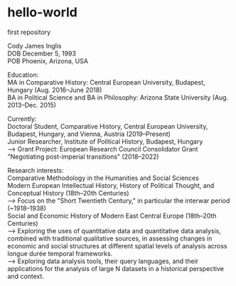 # hello-world
first repository


Cody James Inglis\
DOB December 5, 1993\
POB Phoenix, Arizona, USA

Education:\
MA in Comparative History: Central European University, Budapest, Hungary (Aug. 2016–June 2018)\
BA in Political Science and BA in Philosophy: Arizona State University (Aug. 2013–Dec. 2015)

Currently:\
Doctoral Student, Comparative History, Central European University, Budapest, Hungary, and Vienna, Austria (2019–Present)\
Junior Researcher, Institute of Political History, Budapest, Hungary\
    —> Grant Project: European Research Council Consolidator Grant "Negotiating post-imperial transitions" (2018–2022)
 
Research interests:\
Comparative Methodology in the Humanities and Social Sciences\
Modern European Intellectual History, History of Political Thought, and Conceptual History (18th–20th Centuries)\
    —> Focus on the "Short Twentieth Century," in particular the interwar period (~1918–1938)\
Social and Economic History of Modern East Central Europe (18th–20th Centuries)\
    —> Exploring the uses of quantitative data and quantitative data analysis, combined with traditional qualitative sources, in assessing changes in economic and social structures at different spatial levels of analysis across longue durée temporal frameworks.\
    —> Exploring data analysis tools, their query languages, and their applications for the analysis of large N datasets in a historical perspective and context.
